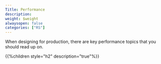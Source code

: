 ```yaml
---
Title: Performance
description: 
weight: $weight
alwaysopen: false
categories: ["RS"]
---
```

When designing for production, there are key performance topics that you
should read up on.

{{%children style="h2" description="true"%}}